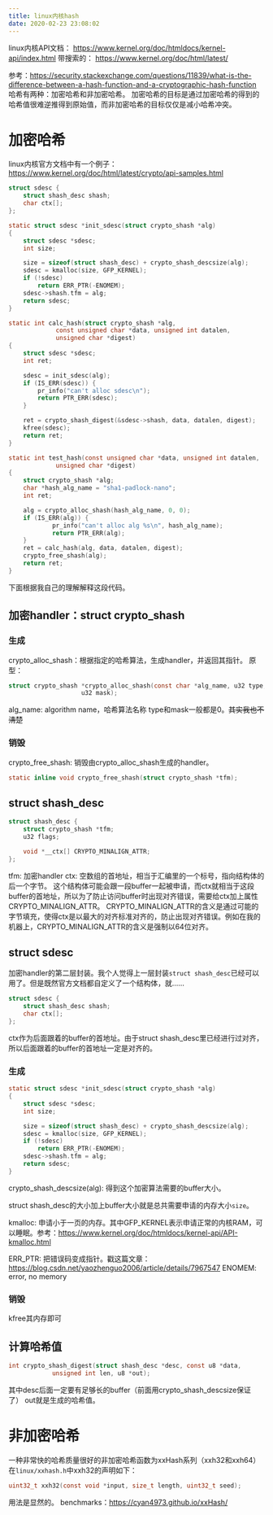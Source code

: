 ```yaml
---
title: linux内核hash
date: 2020-02-23 23:08:02
---
```


linux内核API文档：
<https://www.kernel.org/doc/htmldocs/kernel-api/index.html>
带搜索的：
<https://www.kernel.org/doc/html/latest/>

参考：<https://security.stackexchange.com/questions/11839/what-is-the-difference-between-a-hash-function-and-a-cryptographic-hash-function>
哈希有两种：加密哈希和非加密哈希。
加密哈希的目标是通过加密哈希的得到的哈希值很难逆推得到原始值，而非加密哈希的目标仅仅是减小哈希冲突。

# 加密哈希
linux内核官方文档中有一个例子：
<https://www.kernel.org/doc/html/latest/crypto/api-samples.html>
```c
struct sdesc {
    struct shash_desc shash;
    char ctx[];
};

static struct sdesc *init_sdesc(struct crypto_shash *alg)
{
    struct sdesc *sdesc;
    int size;

    size = sizeof(struct shash_desc) + crypto_shash_descsize(alg);
    sdesc = kmalloc(size, GFP_KERNEL);
    if (!sdesc)
        return ERR_PTR(-ENOMEM);
    sdesc->shash.tfm = alg;
    return sdesc;
}

static int calc_hash(struct crypto_shash *alg,
             const unsigned char *data, unsigned int datalen,
             unsigned char *digest)
{
    struct sdesc *sdesc;
    int ret;

    sdesc = init_sdesc(alg);
    if (IS_ERR(sdesc)) {
        pr_info("can't alloc sdesc\n");
        return PTR_ERR(sdesc);
    }

    ret = crypto_shash_digest(&sdesc->shash, data, datalen, digest);
    kfree(sdesc);
    return ret;
}

static int test_hash(const unsigned char *data, unsigned int datalen,
             unsigned char *digest)
{
    struct crypto_shash *alg;
    char *hash_alg_name = "sha1-padlock-nano";
    int ret;

    alg = crypto_alloc_shash(hash_alg_name, 0, 0);
    if (IS_ERR(alg)) {
            pr_info("can't alloc alg %s\n", hash_alg_name);
            return PTR_ERR(alg);
    }
    ret = calc_hash(alg, data, datalen, digest);
    crypto_free_shash(alg);
    return ret;
}
```
下面根据我自己的理解解释这段代码。

## 加密handler：struct crypto_shash
### 生成
crypto_alloc_shash：根据指定的哈希算法，生成handler，并返回其指针。
原型：
```c
struct crypto_shash *crypto_alloc_shash(const char *alg_name, u32 type,
					u32 mask);
```
alg_name: algorithm name，哈希算法名称
type和mask一般都是0。~~其实我也不清楚~~

### 销毁
crypto_free_shash: 销毁由crypto_alloc_shash生成的handler。
```c
static inline void crypto_free_shash(struct crypto_shash *tfm);
```

## struct shash_desc
```c
struct shash_desc {
	struct crypto_shash *tfm;
	u32 flags;

	void *__ctx[] CRYPTO_MINALIGN_ATTR;
};
```
tfm: 加密handler
ctx: 空数组的首地址，相当于汇编里的一个标号，指向结构体的后一个字节。
这个结构体可能会跟一段buffer一起被申请，而ctx就相当于这段buffer的首地址，所以为了防止访问buffer时出现对齐错误，需要给ctx加上属性CRYPTO_MINALIGN_ATTR。
CRYPTO_MINALIGN_ATTR的含义是通过可能的字节填充，使得ctx是以最大的对齐标准对齐的，防止出现对齐错误。例如在我的机器上，CRYPTO_MINALIGN_ATTR的含义是强制以64位对齐。

## struct sdesc
加密handler的第二层封装。我个人觉得上一层封装```struct shash_desc```已经可以用了。但是既然官方文档都自定义了一个结构体，就……
```c
struct sdesc {
    struct shash_desc shash;
    char ctx[];
};
```
ctx作为后面跟着的buffer的首地址。由于struct shash_desc里已经进行过对齐，所以后面跟着的buffer的首地址一定是对齐的。

### 生成
```c
static struct sdesc *init_sdesc(struct crypto_shash *alg)
{
    struct sdesc *sdesc;
    int size;

    size = sizeof(struct shash_desc) + crypto_shash_descsize(alg);
    sdesc = kmalloc(size, GFP_KERNEL);
    if (!sdesc)
        return ERR_PTR(-ENOMEM);
    sdesc->shash.tfm = alg;
    return sdesc;
}
```
crypto_shash_descsize(alg): 得到这个加密算法需要的buffer大小。

struct shash_desc的大小加上buffer大小就是总共需要申请的内存大小```size```。

kmalloc: 申请小于一页的内存。其中GFP_KERNEL表示申请正常的内核RAM，可以睡眠。参考：<https://www.kernel.org/doc/htmldocs/kernel-api/API-kmalloc.html>

ERR_PTR: 把错误码变成指针。戳这篇文章：
<https://blog.csdn.net/yaozhenguo2006/article/details/7967547>
ENOMEM: error, no memory

### 销毁
kfree其内存即可

## 计算哈希值
```c
int crypto_shash_digest(struct shash_desc *desc, const u8 *data,
			unsigned int len, u8 *out);
```
其中desc后面一定要有足够长的buffer（前面用crypto_shash_descsize保证了）
out就是生成的哈希值。

# 非加密哈希
一种非常快的哈希质量很好的非加密哈希函数为xxHash系列（xxh32和xxh64）
在```linux/xxhash.h```中xxh32的声明如下：
```c
uint32_t xxh32(const void *input, size_t length, uint32_t seed);
```
用法是显然的。
benchmarks：<https://cyan4973.github.io/xxHash/>
